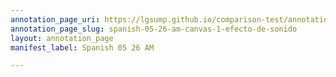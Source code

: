 ```yaml
---
annotation_page_uri: https://lgsump.github.io/comparison-test/annotations/spanish-05-26-am-canvas-1-efecto-de-sonido.json
annotation_page_slug: spanish-05-26-am-canvas-1-efecto-de-sonido
layout: annotation_page
manifest_label: Spanish 05 26 AM

---
```

